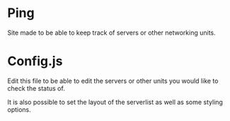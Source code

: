 # Ping
Site made to be able to keep track of servers or other networking units.

# Config.js
Edit this file to be able to edit the servers or other units you would like to check the status of.

It is also possible to set the layout of the serverlist as well as some styling options.
